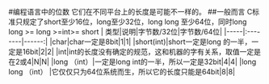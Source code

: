 #编程语言中的位数
它们在不同平台上的长度是可能不一样的。
##一般而言
C标准只规定了short至少16位，long至少32位，long long 至少64位，同时long long >= long >=int>= short
| 类型|说明|字节数/32位|字节数/64位|
|-----|:--------|------:|
|char|char一定是8bit|1|1|
|short(int)|short一定是long 的一半，一定是16bit|2|2|
|int|int的长度没有确定的规范，这和机器的字有关系，取值一定是在2或4|N|N|
|long （int）|一定是long int的一半，所以一定是32bit|4|4|
|long long （int） |它仅仅只为64位系统而生，所以它的长度只能是64bit|8|8|
